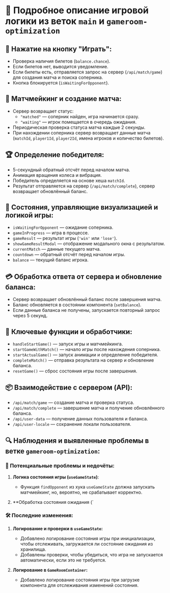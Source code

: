 # 📌 Подробное описание игровой логики из веток `main` и `gameroom-optimization`

## 🚀 Нажатие на кнопку "Играть":
- Проверка наличия билетов (`balance.chance`).
- Если билетов нет, выводится уведомление.
- Если билеты есть, отправляется запрос на сервер (`/api/match/game`) для создания матча и поиска соперника.
- Кнопка блокируется (`isWaitingForOpponent`).

## 🎯 Матчмейкинг и создание матча:
- Сервер возвращает статус:
  - `"matched"` — соперник найден, игра начинается сразу.
  - `"waiting"` — игрок помещается в очередь ожидания.
- Периодическая проверка статуса матча каждые 2 секунды.
- При нахождении соперника сервер возвращает данные матча (`matchId`, `player1Id`, `player2Id`, имена игроков и количество билетов).

## 🏆 Определение победителя:
- 5-секундный обратный отсчёт перед началом матча.
- Анимация вращения колеса и вибрация.
- Победитель определяется на основе хеша `matchId`.
- Результат отправляется на сервер (`/api/match/complete`), сервер возвращает обновлённый баланс.

## 🔄 Состояния, управляющие визуализацией и логикой игры:
- `isWaitingForOpponent` — ожидание соперника.
- `gameInProgress` — игра в процессе.
- `gameResult` — результат игры (`'win'` или `'lose'`).
- `showGameResultModal` — отображение модального окна с результатом.
- `currentMatch` — данные текущего матча.
- `countdown` — обратный отсчёт перед началом игры.
- `balance` — текущий баланс игрока.

## 💳 Обработка ответа от сервера и обновление баланса:
- Сервер возвращает обновлённый баланс после завершения матча.
- Баланс обновляется в состоянии компонента (`setBalance`).
- Если данные баланса не получены, запускается повторный запрос через 5 секунд.

## 📌 Ключевые функции и обработчики:
- `handleStartGame()` — запуск игры и матчмейкинга.
- `startGameWithMatch()` — начало игры после нахождения соперника.
- `startActualGame()` — запуск анимации и определение победителя.
- `completeMatch()` — отправка результата на сервер и обновление баланса.
- `resetGame()` — сброс состояния игры после завершения.

## 📦 Взаимодействие с сервером (API):
- `/api/match/game` — создание матча и проверка статуса.
- `/api/match/complete` — завершение матча и получение обновлённого баланса.
- `/api/user-data` — получение данных пользователя и баланса.
- `/api/user-locale` — сохранение локали пользователя.

## 🔍 Наблюдения и выявленные проблемы в ветке `gameroom-optimization`:

### 🚩 Потенциальные проблемы и недочёты:

1. **Логика состояния игры (`useGameState`)**:
   - Функция `findOpponent` из хука `useGameState` должна запускать матчмейкинг, но, вероятно, не срабатывает корректно.

2. **Обработка состояния ожидания (`

### 🛠️ Последние изменения:

1. **Логирование и проверки в `useGameState`:**
   - Добавлено логирование состояния игры при инициализации, чтобы отслеживать, загружается ли состояние ожидания из хранилища.
   - Добавлены проверки, чтобы убедиться, что игра не запускается автоматически, если это не требуется.

2. **Логирование в `GameRoomContainer`:**
   - Добавлено логирование состояния игры при загрузке компонента для отслеживания изменений состояния.
